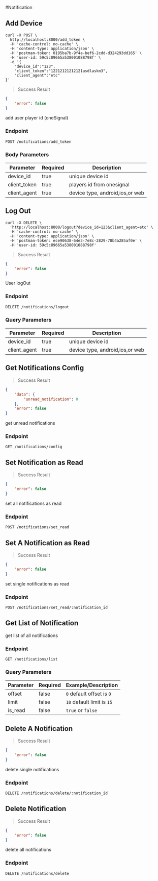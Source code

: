 #Notification

## Add Device

```shell
curl -X POST \
  http://localhost:8000/add_token \
  -H 'cache-control: no-cache' \
  -H 'content-type: application/json' \
  -H 'postman-token: 0195ba7b-9f4a-bef6-2cdd-d324293dd165' \
  -H 'user-id: 59c5c89665a538001088798f' \
  -d '{
	"device_id":"123",
	"client_token":"12212121212121asdlaskm3",
	"client_agent":"etc"
}'
```

> Success Result

```json
{
    "error": false
}
```

add user player id (oneSignal)

### Endpoint

`POST /notifications/add_token`

### Body Parameters
Parameter | Required | Description
--------- | ------- | -----------
device_id | true | unique device id
client_token | true | players id from onesignal
client_agent | true | device type, android,ios,or web


## Log Out

```shell
curl -X DELETE \
  'http://localhost:8000/logout?device_id=123&client_agent=etc' \
  -H 'cache-control: no-cache' \
  -H 'content-type: application/json' \
  -H 'postman-token: ece90638-64e3-7e8c-2829-78b4a285af0e' \
  -H 'user-id: 59c5c89665a538001088798f'
```
> Success Result

```json
{
    "error": false
}
```

User logOut

### Endpoint

`DELETE /notifications/logout`

### Query Parameters
Parameter | Required | Description
--------- | ------- | -----------
device_id | true | unique device id
client_agent | true | device type, android,ios,or web


## Get Notifications Config

> Success Result

```json
{
    "data": {
        "unread_notification": 0
    },
    "error": false
}
```

get unread notifications

### Endpoint

`GET /notifications/config`


## Set Notification as Read

> Success Result

```json
{
    "error": false
}
```

set all notifications as read

### Endpoint

`POST /notifications/set_read`

## Set A Notification as Read

> Success Result

```json
{
    "error": false
}
```

set single notifications as read

### Endpoint

`POST /notifications/set_read/:notification_id`



## Get List of Notification


get list of all notifications

### Endpoint

`GET /notifications/list`

### Query Parameters
Parameter | Required | Example/Description
--------- | ------- | -----------
offset    | false   | `0` default offset is `0`
limit     | false   | `10` default limit is `15`
is_read   | false   | `true` or `false`

## Delete A Notification

> Success Result

```json
{
    "error": false
}
```

delete single notifications

### Endpoint

`DELETE /notifications/delete/:notification_id`

## Delete Notification

> Success Result

```json
{
    "error": false
}
```

delete all notifications

### Endpoint

`DELETE /notifications/delete`